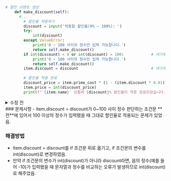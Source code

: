 ```python
# 할인 이벤트 생성
    def make_discount(self):
      #...
        # 할인율 적용하기
        discount = input('적용할 할인율(0% ~ 100%): ')
        try:
            int(discount)
        except ValueError:
            print('0 ~ 100 사이의 정수만 입력 가능합니다.')
            return self.make_discount()
        if int(discount) < 0 or int(discount) > 100:            # 여기부터
            print('0 ~ 100 사이의 정수만 입력 가능합니다.')
            return self.make_discount()
        item.discount = discount                                # 여기까지
        
        # 할인율 적용 완료
        discount_price = item.prime_cost * (1 - (item.discount * 0.01))
        item.price = int(discount_price)
        print(f"'{item.name}' 상품에 {discount}% 할인율이 적용 완료되었습니다.")

```
<details>
<summary>수정 전</summary>
<div markdown="1">
```python
    
```

</div>
</details>

<details>
  <summary>코드 보기</summary>

  ```python
  # 할인 이벤트 생성
    def make_discount(self):
      #...
        # 할인율 적용하기
        discount = input('적용할 할인율(0% ~ 100%): ')
        try:
            int(discount)
        except ValueError:
            print('0 ~ 100 사이의 정수만 입력 가능합니다.')
            return self.make_discount()
        item.discount = int(discount)                            # 여기부터
        if item.discount < 0 or item.discount > 100:           
          print('0 ~ 100 사이의 정수만 입력 가능합니다.')
          return self.make_discount()                            # 여기까지
        
        # 할인율 적용 완료
        discount_price = item.prime_cost * (1 - (item.discount * 0.01))
        item.price = int(discount_price)
        print(f"'{item.name}' 상품에 {discount}% 할인율이 적용 완료되었습니다.")
```
</details>
### 문제사항
- item.discount = discount가 0~100 사이 정수 판단하는 조건문 **전**에 있어서 100 이상의 정수가 입력됐을 때 그대로 할인율로 적용되는 문제가 있었음.

### 해결방법
- item.discount = discount를 if 조건문 뒤로 옮기고, if 조건문의 변수를 int(discount)로 변경하였음.
- 만약 if 조건문의 변수가 int(discount)가 아니라 discount라면, 음의 정수(예를 들어 -10)가 입력됐을 때 문자열과 정수를 비교하는 오류가 발생하므로 int(discount)로 해주었음. 
